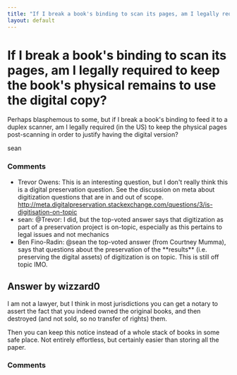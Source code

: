 ```yaml
---
title: "If I break a book's binding to scan its pages, am I legally required to keep the book's physical remains to use the digital copy?"
layout: default
---
```

If I break a book's binding to scan its pages, am I legally required to keep the book's physical remains to use the digital copy?
=====================
Perhaps blasphemous to some, but if I break a book's binding to feed it
to a duplex scanner, am I legally required (in the US) to keep the
physical pages post-scanning in order to justify having the digital
version?

sean

### Comments ###
* Trevor Owens: This is an interesting question, but I don't really think this is a
digital preservation question. See the discussion on meta about
digitization questions that are in and out of scope.
http://meta.digitalpreservation.stackexchange.com/questions/3/is-digitisation-on-topic
* sean: @Trevor: I did, but the top-voted answer says that digitization as part
of a preservation project is on-topic, especially as this pertains to
legal issues and not mechanics
* Ben Fino-Radin: @sean the top-voted answer (from Courtney Mumma), says that questions
about the preservation of the \*\*results\*\* (i.e. preserving the
digital assets) of digitization is on topic. This is still off topic
IMO.


Answer by wizzard0
----------------
I am not a lawyer, but I think in most jurisdictions you can get a
notary to assert the fact that you indeed owned the original books, and
then destroyed (and not sold, so no transfer of rights) them.

Then you can keep this notice instead of a whole stack of books in some
safe place. Not entirely effortless, but certainly easier than storing
all the paper.

### Comments ###


